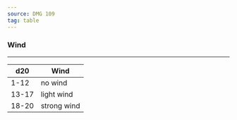 ```yaml
---
source: DMG 109
tag: table
---
```


### Wind
---
|d20|Wind|
|----|------------|
|1-12|no wind|
|13-17|light wind|
|18-20|strong wind|
